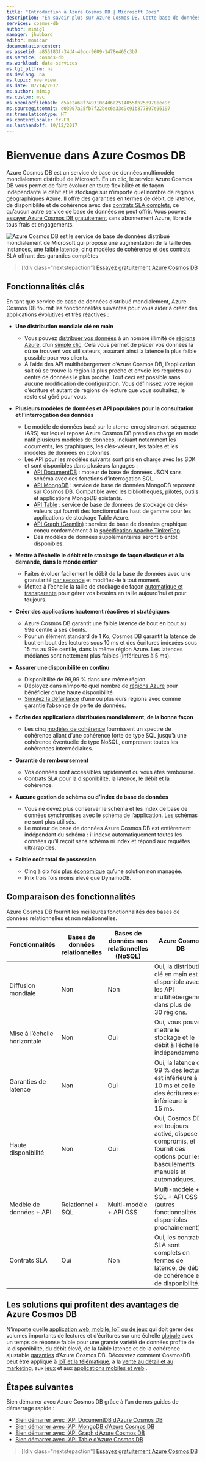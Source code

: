 ```yaml
---
title: "Introduction à Azure Cosmos DB | Microsoft Docs"
description: "En savoir plus sur Azure Cosmos DB. Cette base de données multimodèle distribuée à l’échelle mondiale est conçue pour offrir une faible latence, une scalabilité élastique et une haute disponibilité."
services: cosmos-db
author: mimig1
manager: jhubbard
editor: monicar
documentationcenter: 
ms.assetid: a855183f-34d4-49cc-9609-1478e465c3b7
ms.service: cosmos-db
ms.workload: data-services
ms.tgt_pltfrm: na
ms.devlang: na
ms.topic: overview
ms.date: 07/14/2017
ms.author: mimig
ms.custom: mvc
ms.openlocfilehash: d5ae2a68f749310d4d6a2514055fb258978eec9c
ms.sourcegitcommit: d03907a25fb7f22bec6a33c9c91b877897e96197
ms.translationtype: HT
ms.contentlocale: fr-FR
ms.lasthandoff: 10/12/2017
---
```

# <a name="welcome-to-azure-cosmos-db"></a>Bienvenue dans Azure Cosmos DB

Azure Cosmos DB est un service de base de données multimodèle mondialement distribué de Microsoft. En un clic, le service Azure Cosmos DB vous permet de faire évoluer en toute flexibilité et de façon indépendante le débit et le stockage sur n’importe quel nombre de régions géographiques Azure. Il offre des garanties en termes de débit, de latence, de disponibilité et de cohérence avec des [contrats SLA complets](https://aka.ms/acdbsla), ce qu’aucun autre service de base de données ne peut offrir. Vous pouvez [essayer Azure Cosmos DB gratuitement](https://azure.microsoft.com/try/cosmosdb/) sans abonnement Azure, libre de tous frais et engagements.

![Azure Cosmos DB est le service de base de données distribué mondialement de Microsoft qui propose une augmentation de la taille des instances, une faible latence, cinq modèles de cohérence et des contrats SLA offrant des garanties complètes](./media/introduction/azure-cosmos-db.png)

> [!div class="nextstepaction"]
> [Essayez gratuitement Azure Cosmos DB](https://azure.microsoft.com/try/cosmosdb/)

## <a name="key-capabilities"></a>Fonctionnalités clés
En tant que service de base de données distribué mondialement, Azure Cosmos DB fournit les fonctionnalités suivantes pour vous aider à créer des applications évolutives et très réactives :

* **Une distribution mondiale clé en main**
    * Vous pouvez [distribuer vos données](distribute-data-globally.md) à un nombre illimité de [régions Azure](https://azure.microsoft.com/regions/), d’un [simple clic](tutorial-global-distribution-documentdb.md). Cela vous permet de placer vos données là où se trouvent vos utilisateurs, assurant ainsi la latence la plus faible possible pour vos clients. 
    * À l’aide des API multihébergement d’Azure Cosmos DB, l’application sait où se trouve la région la plus proche et envoie les requêtes au centre de données le plus proche. Tout ceci est possible sans aucune modification de configuration. Vous définissez votre région d’écriture et autant de régions de lecture que vous souhaitez, le reste est géré pour vous.

* **Plusieurs modèles de données et API populaires pour la consultation et l’interrogation des données**
    * Le modèle de données basé sur le atome-enregistrement-séquence (ARS) sur lequel repose Azure Cosmos DB prend en charge en mode natif plusieurs modèles de données, incluant notamment les documents, les graphiques, les clés-valeurs, les tables et les modèles de données en colonnes.
    * Les API pour les modèles suivants sont pris en charge avec les SDK et sont disponibles dans plusieurs langages :
        * [API DocumentDB](documentdb-introduction.md) : moteur de base de données JSON sans schéma avec des fonctions d’interrogation SQL.
        * [API MongoDB](mongodb-introduction.md) : service de base de données MongoDB reposant sur Cosmos DB. Compatible avec les bibliothèques, pilotes, outils et applications MongoDB existants.
        * [API Table](table-introduction.md) : service de base de données de stockage de clés-valeurs qui fournit des fonctionnalités haut de gamme pour les applications de stockage Table Azure.
        * [API Graph (Gremlin)](graph-introduction.md) : service de base de données graphique conçu conformément à la [spécification Apache TinkerPop](http://tinkerpop.apache.org/).
        * Des modèles de données supplémentaires seront bientôt disponibles.

* **Mettre à l’échelle le débit et le stockage de façon élastique et à la demande, dans le monde entier**
    * Faites évoluer facilement le débit de la base de données avec une granularité [par seconde](request-units.md) et modifiez-le à tout moment. 
    * Mettez à l’échelle la taille de stockage de façon [automatique et transparente](partition-data.md) pour gérer vos besoins en taille aujourd’hui et pour toujours.

* **Créer des applications hautement réactives et stratégiques**
    * Azure Cosmos DB garantit une faible latence de bout en bout au 99e centile à ses clients. 
    * Pour un élément standard de 1 Ko, Cosmos DB garantit la latence de bout en bout des lectures sous 10 ms et des écritures indexées sous 15 ms au 99e centile, dans la même région Azure. Les latences médianes sont nettement plus faibles (inférieures à 5 ms).

* **Assurer une disponibilité en continu**
    * Disponibilité de 99,99 % dans une même région.
    * Déployez dans n’importe quel nombre de [régions Azure](https://azure.microsoft.com/regions) pour bénéficier d’une haute disponibilité.
    * [Simulez la défaillance](regional-failover.md) d’une ou plusieurs régions avec comme garantie l’absence de perte de données. 

* **Écrire des applications distribuées mondialement, de la bonne façon**
    * Les cinq [modèles de cohérence](consistency-levels.md) fournissent un spectre de cohérence allant d’une cohérence forte de type SQL jusqu’à une cohérence éventuelle de type NoSQL, comprenant toutes les cohérences intermédiaires. 
  
* **Garantie de remboursement**
    * Vos données sont accessibles rapidement ou vous êtes remboursé. 
    * [Contrats SLA](https://aka.ms/acdbsla) pour la disponibilité, la latence, le débit et la cohérence. 

* **Aucune gestion de schéma ou d’index de base de données**
    * Vous ne devez plus conserver le schéma et les index de base de données synchronisés avec le schéma de l’application. Les schémas ne sont plus utilisés. 
    * Le moteur de base de données Azure Cosmos DB est entièrement indépendant du schéma : il indexe automatiquement toutes les données qu’il reçoit sans schéma ni index et répond aux requêtes ultrarapides. 

* **Faible coût total de possession**
    * Cinq à dix fois [plus économique](https://aka.ms/cosmos-db-tco-paper) qu’une solution non managée.
    * Prix trois fois moins élevé que DynamoDB.

## <a name="capability-comparison"></a>Comparaison des fonctionnalités

Azure Cosmos DB fournit les meilleures fonctionnalités des bases de données relationnelles et non relationnelles.

| Fonctionnalités | Bases de données relationnelles   | Bases de données non relationnelles (NoSQL) |    Azure Cosmos DB |
| --- | --- | --- | --- |
| Diffusion mondiale | Non | Non | Oui, la distribution clé en main est disponible avec les API multihébergement dans plus de 30 régions.|
| Mise à l’échelle horizontale | Non | Oui | Oui, vous pouvez mettre le stockage et le débit à l’échelle indépendamment. | 
| Garanties de latence | Non | Oui | Oui, la latence de 99 % des lectures est inférieure à 10 ms et celle des écritures est inférieure à 15 ms. | 
| Haute disponibilité | Non | Oui | Oui, Cosmos DB est toujours activé, dispose de compromis, et fournit des options pour les basculements manuels et automatiques.|
| Modèle de données + API | Relationnel + SQL | Multi-modèle + API OSS | Multi-modèle + SQL + API OSS (autres fonctionnalités disponibles prochainement) |
| Contrats SLA | Oui | Non | Oui, les contrats SLA sont complets en termes de latence, de débit, de cohérence et de disponibilité. |

## <a name="solutions-that-benefit-from-azure-cosmos-db"></a>Les solutions qui profitent des avantages de Azure Cosmos DB

N’importe quelle [application web, mobile, IoT ou de jeux](use-cases.md) qui doit gérer des volumes importants de lectures et d’écritures sur une échelle [globale](distribute-data-globally.md) avec un temps de réponse faible pour une grande variété de données profite de la disponibilité, du débit élevé, de la faible latence et de la cohérence ajustable [garanties](https://azure.microsoft.com/support/legal/sla/cosmos-db/) d’Azure Cosmos DB. Découvrez comment CosmosDB peut être appliqué à [IoT et la télématique](use-cases.md#iot-and-telematics), à la [vente au détail et au marketing](use-cases.md#retail-and-marketing), aux [jeux](use-cases.md#gaming) et aux [applications mobiles et web](use-cases.md#web-and-mobile-applications) .

## <a name="next-steps"></a>Étapes suivantes
Bien démarrer avec Azure Cosmos DB grâce à l’un de nos guides de démarrage rapide :

* [Bien démarrer avec l’API DocumentDB d’Azure Cosmos DB](create-documentdb-dotnet.md)
* [Bien démarrer avec l’API MongoDB d’Azure Cosmos DB](create-mongodb-nodejs.md)
* [Bien démarrer avec l’API Graph d’Azure Cosmos DB](create-graph-dotnet.md)
* [Bien démarrer avec l’API Table d’Azure Cosmos DB](create-table-dotnet.md)

> [!div class="nextstepaction"]
> [Essayez gratuitement Azure Cosmos DB](https://azure.microsoft.com/try/cosmosdb/)
